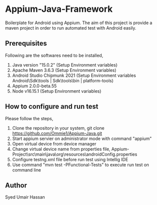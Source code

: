 # Appium-Java-Framework

Boilerplate for Android using Appium. The aim of this project is provide a maven project in order to run automated test with Android easily.

## Prerequisites

Following are the softwares need to be installed,

1. Java version "15.0.2" (Setup Environment variables)
2. Apache Maven 3.6.3 (Setup Environment variables)
3. Android Studio Chipmunk 2021 (Setup Environment variables Android\Sdk\tools | Sdk\tools\bin | platform-tools)
4. Appium 2.0.0-beta.55
5. Node v16.15.1 (Setup Environment variables)

## How to configure and run test

Please follow the steps,

1. Clone the repository in your system, git clone https://github.com/Ommie1/Appium-Java.git 
2. Start appium servier on administrator mode with command "appium"
3. Open virtual device from device manager
4. Change virtual device name from properties file, Appium-Project\src\main\java\org\resources\androidConfig.properties
5. Configure testng.xml file before run test using Intellig IDE
6. Use command "mvn test -PFunctional-Tests" to execute run test on command line 

## Author
Syed Umair Hassan
